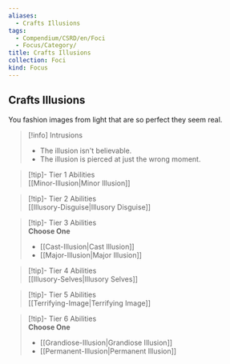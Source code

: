 ```yaml
---
aliases:
  - Crafts Illusions
tags:
  - Compendium/CSRD/en/Foci
  - Focus/Category/
title: Crafts Illusions
collection: Foci
kind: Focus
---
```

## Crafts Illusions  
You fashion images from light that are so perfect they seem real.  

>[!info] Intrusions  
>- The illusion isn't believable.  
>- The illusion is pierced at just the wrong moment.  


>[!tip]- Tier 1 Abilities  
> [[Minor-Illusion|Minor Illusion]]  


>[!tip]- Tier 2 Abilities  
> [[Illusory-Disguise|Illusory Disguise]]  


>[!tip]- Tier 3 Abilities  
> **Choose One**  
>- [[Cast-Illusion|Cast Illusion]]  
>- [[Major-Illusion|Major Illusion]]  


>[!tip]- Tier 4 Abilities  
> [[Illusory-Selves|Illusory Selves]]  


>[!tip]- Tier 5 Abilities  
> [[Terrifying-Image|Terrifying Image]]  


>[!tip]- Tier 6 Abilities  
> **Choose One**  
>- [[Grandiose-Illusion|Grandiose Illusion]]  
>- [[Permanent-Illusion|Permanent Illusion]]